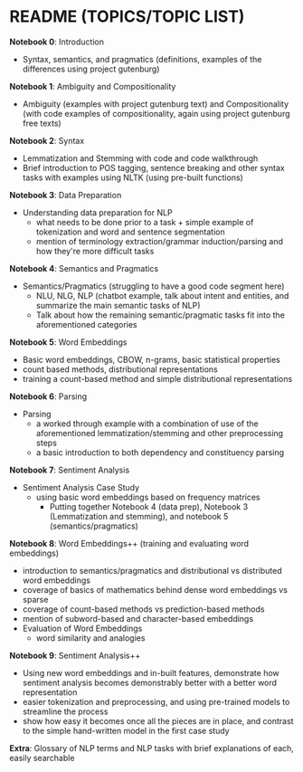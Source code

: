 # README (TOPICS/TOPIC LIST)

**Notebook 0**: Introduction
  - Syntax, semantics, and pragmatics (definitions, examples of the differences using project gutenburg)

**Notebook 1**: Ambiguity and Compositionality
  - Ambiguity (examples with project gutenburg text) and Compositionality (with code examples of compositionality, again using project gutenburg free texts)

**Notebook 2**: Syntax
  - Lemmatization and Stemming with code and code walkthrough
  - Brief introduction to POS tagging, sentence breaking and other syntax tasks with examples using NLTK (using pre-built functions)

**Notebook 3**: Data Preparation
  - Understanding data preparation for NLP
    - what needs to be done prior to a task + simple example of tokenization and word and sentence segmentation
    - mention of terminology extraction/grammar induction/parsing and how they're more difficult tasks

**Notebook 4**: Semantics and Pragmatics
  - Semantics/Pragmatics (struggling to have a good code segment here)
    - NLU, NLG, NLP (chatbot example, talk about intent and entities, and summarize the main semantic tasks of NLP)
    - Talk about how the remaining semantic/pragmatic tasks fit into the aforementioned categories

**Notebook 5**: Word Embeddings
  - Basic word embeddings, CBOW, n-grams, basic statistical properties
  - count based methods, distributional representations
  - training a count-based method and simple distributional representations

**Notebook 6**: Parsing
  - Parsing
    - a worked through example with a combination of use of the aforementioned lemmatization/stemming and other preprocessing steps
    - a basic introduction to both dependency and constituency parsing


**Notebook 7**: Sentiment Analysis
  - Sentiment Analysis Case Study
    - using basic word embeddings based on frequency matrices 
      - Putting together Notebook 4 (data prep), Notebook 3 (Lemmatization and stemming), and notebook 5 (semantics/pragmatics) 

**Notebook 8**: Word Embeddings++ (training and evaluating word embeddings)
  - introduction to semantics/pragmatics and distributional vs distributed word embeddings
  - coverage of basics of mathematics behind dense word embeddings vs sparse
  - coverage of count-based methods vs prediction-based methods
  - mention of subword-based and character-based embeddings
  - Evaluation of Word Embeddings
    - word similarity and analogies

**Notebook 9**: Sentiment Analysis++
  - Using new word embeddings and in-built features, demonstrate how sentiment analysis becomes demonstrably better with a better word representation
  - easier tokenization and preprocessing, and using pre-trained models to streamline the process
  - show how easy it becomes once all the pieces are in place, and contrast to the simple hand-written model in the first case study
  
**Extra**: Glossary of NLP terms and NLP tasks with brief explanations of each, easily searchable
